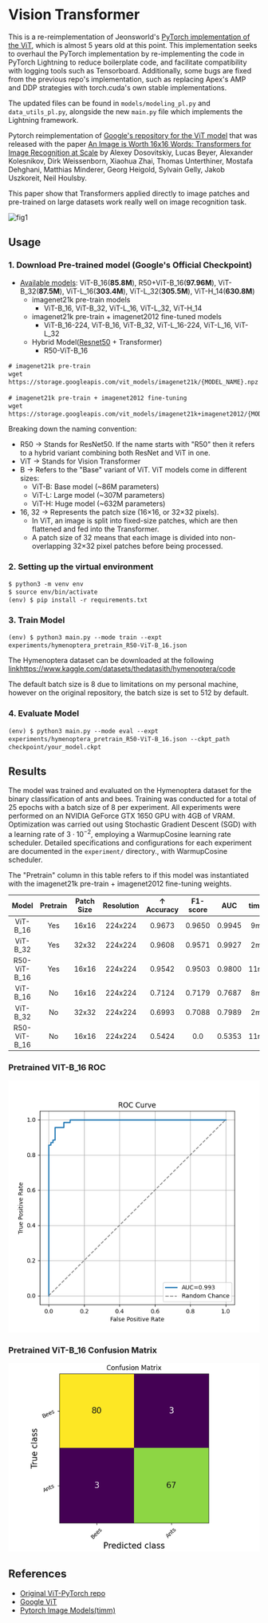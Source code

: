 # Vision Transformer
This is a re-reimplementation of Jeonsworld's [PyTorch implementation of the ViT](https://github.com/jeonsworld/ViT-pytorch), which is almost 5 years old at this point. This implementation seeks to overhaul the PyTorch implementation by re-implementing the code in PyTorch Lightning to reduce boilerplate code, and facilitate compatibility with logging tools such as Tensorboard. Additionally, some bugs are fixed from the previous repo's implementation, such as replacing Apex's AMP and DDP strategies with torch.cuda's own stable implementations.

The updated files can be found in `models/modeling_pl.py` and `data_utils_pl.py`, alongside the new `main.py` file which implements the Lightning framework.

Pytorch reimplementation of [Google's repository for the ViT model](https://github.com/google-research/vision_transformer) that was released with the paper [An Image is Worth 16x16 Words: Transformers for Image Recognition at Scale](https://arxiv.org/abs/2010.11929) by Alexey Dosovitskiy, Lucas Beyer, Alexander Kolesnikov, Dirk Weissenborn, Xiaohua Zhai, Thomas Unterthiner, Mostafa Dehghani, Matthias Minderer, Georg Heigold, Sylvain Gelly, Jakob Uszkoreit, Neil Houlsby.

This paper show that Transformers applied directly to image patches and pre-trained on large datasets work really well on image recognition task.

![fig1](./img/figure1.png)


## Usage
### 1. Download Pre-trained model (Google's Official Checkpoint)
* [Available models](https://console.cloud.google.com/storage/vit_models/): ViT-B_16(**85.8M**), R50+ViT-B_16(**97.96M**), ViT-B_32(**87.5M**), ViT-L_16(**303.4M**), ViT-L_32(**305.5M**), ViT-H_14(**630.8M**)
  * imagenet21k pre-train models
    * ViT-B_16, ViT-B_32, ViT-L_16, ViT-L_32, ViT-H_14
  * imagenet21k pre-train + imagenet2012 fine-tuned models
    * ViT-B_16-224, ViT-B_16, ViT-B_32, ViT-L_16-224, ViT-L_16, ViT-L_32
  * Hybrid Model([Resnet50](https://github.com/google-research/big_transfer) + Transformer)
    * R50-ViT-B_16
```
# imagenet21k pre-train
wget https://storage.googleapis.com/vit_models/imagenet21k/{MODEL_NAME}.npz

# imagenet21k pre-train + imagenet2012 fine-tuning
wget https://storage.googleapis.com/vit_models/imagenet21k+imagenet2012/{MODEL_NAME}.npz

```

Breaking down the naming convention:
- R50 → Stands for ResNet50. If the name starts with "R50" then it refers to a hybrid variant combining both ResNet and ViT in one.
- ViT → Stands for Vision Transformer
- B → Refers to the "Base" variant of ViT. ViT models come in different sizes:
  - ViT-B: Base model (~86M parameters)
  - ViT-L: Large model (~307M parameters)
  - ViT-H: Huge model (~632M parameters)
- 16, 32 → Represents the patch size (16×16, or 32×32 pixels).
  - In ViT, an image is split into fixed-size patches, which are then flattened and fed into the Transformer.
  - A patch size of 32 means that each image is divided into non-overlapping 32×32 pixel patches before being processed.

### 2. Setting up the virtual environment

```
$ python3 -m venv env
$ source env/bin/activate
(env) $ pip install -r requirements.txt
```

### 3. Train Model
```
(env) $ python3 main.py --mode train --expt experiments/hymenoptera_pretrain_R50-ViT-B_16.json
```

The Hymenoptera dataset can be downloaded at the following [link]()https://www.kaggle.com/datasets/thedatasith/hymenoptera/code

The default batch size is 8 due to limitations on my personal machine, however on the original repository, the batch size is set to 512 by default.

### 4. Evaluate Model
```
(env) $ python3 main.py --mode eval --expt experiments/hymenoptera_pretrain_R50-ViT-B_16.json --ckpt_path checkpoint/your_model.ckpt
```

## Results
The model was trained and evaluated on the Hymenoptera dataset for the binary classification of ants and bees. Training was conducted for a total of 25 epochs with a batch size of 8 per experiment. All experiments were performed on an NVIDIA GeForce GTX 1650 GPU with 4GB of VRAM. Optimization was carried out using Stochastic Gradient Descent (SGD) with a learning rate of $3 \cdot 10^{-2}$, employing a WarmupCosine learning rate scheduler. Detailed specifications and configurations for each experiment are documented in the `experiment/` directory., with WarmupCosine scheduler.

The "Pretrain" column in this table refers to if this model was instantiated with the imagenet21k pre-train + imagenet2012 fine-tuning weights.

|    Model     |  Pretrain   | Patch Size | Resolution |   ↑ Accuracy  |    F1-score    |    AUC    |  time   |
|:------------:|:-----------:|:----------:|:----------:|:-------------:|:--------------:|:---------:|:-------:|
|   ViT-B_16   | Yes         |   16x16    |  224x224   |    0.9673     |     0.9650     |   0.9945  |    9m   |
|   ViT-B_32   | Yes         |   32x32    |  224x224   |    0.9608     |     0.9571     |   0.9927  |    2m   |
| R50-ViT-B_16 | Yes         |   16x16    |  224x224   |    0.9542     |     0.9503     |   0.9800  |   11m   |
|   ViT-B_16   | No          |   16x16    |  224x224   |    0.7124     |     0.7179     |   0.7687  |    8m   |
|   ViT-B_32   | No          |   32x32    |  224x224   |    0.6993     |     0.7088     |   0.7989  |    2m   |
| R50-ViT-B_16 | No          |   16x16    |  224x224   |    0.5424     |      0.0       |   0.5353  |   11m   |


### Pretrained VIT-B_16 ROC

![img](./img/roc_curve.png)

### Pretrained ViT-B_16 Confusion Matrix

![img](./img/confusion_matrix.png)

## References
* [Original ViT-PyTorch repo](https://github.com/jeonsworld/ViT-pytorch)
* [Google ViT](https://github.com/google-research/vision_transformer)
* [Pytorch Image Models(timm)](https://github.com/rwightman/pytorch-image-models)
